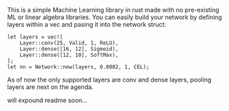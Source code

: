 This is a simple Machine Learning library in rust made with no pre-existing ML or linear algebra libraries.
You can easily build your network by defining layers within a vec and pasing it into the network struct:

    let layers = vec![
        Layer::conv(25, Valid, 1, ReLU),
        Layer::dense([16, 12], Sigmoid),
        Layer::dense([12, 10], SoftMax),
    ];
    let nn = Network::new(layers, 0.0002, 1, CEL);
As of now the only supported layers are conv and dense layers, pooling layers are next on the agenda.

will expound readme soon...
